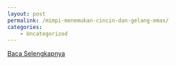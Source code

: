 ```yaml
---
layout: post
permalink: /mimpi-menemukan-cincin-dan-gelang-emas/
categories:
    - Uncategorized
---
```


[Baca Selengkapnya](/02)